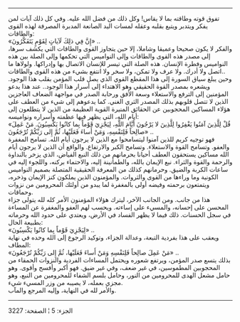 ------------------------------------------------------------------------

تفوق قوته وطاقته بما لا يقاس! وكل ذلك من فضل الله عليه. وفي كل ذلك آيات
لمن يفكر ويتدبر ويتبع بقلبه وعقله لمسات اليد الصانعة المدبرة المصرفة
لهذه القوى والطاقات:  
«إِنَّ فِي ذلِكَ لَآياتٍ لِقَوْمٍ يَتَفَكَّرُونَ» ..  
والفكر لا يكون صحيحا وعميقا وشاملا، إلا حين يتجاوز القوى والطاقات التي
يكشف سرها، إلى مصدر هذه القوى والطاقات وإلى النواميس التي تحكمها وإلى
الصلة بين هذه النواميس وفطرة الإنسان. هذه الصلة التي تيسر للإنسان
الاتصال بها وإدراكها. ولولاها ما اتصل ولا أدرك. ولا عرف ولا تمكن، ولا
سخر ولا انتفع بشيء من هذه القوى والطاقات..  
وحين يبلغ سياق السورة إلى هذا المقطع القوي الذي يصل قلب المؤمن بقلب هذا
الوجود. ويشعره بمصدر القوة الحقيقي وهو الاهتداء إلى أسرار هذا الوجود..
عند هذا يدعو المؤمنين إلى الترفع والاستعلاء وسعة الأفق ورحابة الصدر في
مواجهة الضعاف العاجزين الذين لا تتصل قلوبهم بذلك المصدر الثري الغني. كما
يدعوهم إلى شيء من العطف على هؤلاء المساكين المحجوبين عن الحقائق المنيرة
القوية العظيمة من الذين لا يتطلعون إلى أيام الله، التي يظهر فيها عظمته
وأسراره ونواميسه:  
«قُلْ لِلَّذِينَ آمَنُوا يَغْفِرُوا لِلَّذِينَ لا يَرْجُونَ أَيَّامَ اللَّهِ، لِيَجْزِيَ قَوْماً بِما كانُوا
يَكْسِبُونَ. مَنْ عَمِلَ صالِحاً فَلِنَفْسِهِ، وَمَنْ أَساءَ فَعَلَيْها، ثُمَّ إِلى رَبِّكُمْ تُرْجَعُونَ» ..  
فهو توجيه كريم للذين آمنوا ليتسامحوا مع الذين لا يرجون أيام الله. تسامح
المغفرة والعفو. وتسامح القوة والاستعلاء. وتسامح الكبر والارتفاع. والواقع
أن الذين لا يرجون أيام الله مساكين يستحقون العطف أحيانا بحرمانهم من ذلك
النبع الفياض، الذي يزخر بالنداوة والرحمة والقوة والثراء. نبع الإيمان
بالله، والطمأنينة إليه، والاحتماء بركنه، واللجوء إليه في ساعات الكربة
والضيق. وحرمانهم كذلك من المعرفة الحقيقية المتصلة بصميم النواميس الكونية
وما وراءها من القوى والثروات. والمؤمنون الذين يملكون كنز الإيمان وذخره،
ويتمتعون برحمته وفيضه أولى بالمغفرة لما يبدو من أولئك المحرومين من نزوات
وحماقات.  
هذا من جانب. ومن الجانب الآخر، ليترك هؤلاء المؤمنون الأمر كله لله يتولى
جزاء المحسن على إحسانه، والمسيء على إساءته. ويحسب لهم العفو والمغفرة عن
المساءة في سجل الحسنات. ذلك فيما لا يظهر الفساد في الأرض، ويعتدي على
حدود الله وحرماته بطبيعة الحال:  
«لِيَجْزِيَ قَوْماً بِما كانُوا يَكْسِبُونَ» ..  
ويعقب على هذا بفردية التبعة، وعدالة الجزاء، وتوكيد الرجوع إلى الله وحده
في نهاية المطاف:  
«مَنْ عَمِلَ صالِحاً فَلِنَفْسِهِ وَمَنْ أَساءَ فَعَلَيْها، ثُمَّ إِلى رَبِّكُمْ تُرْجَعُونَ» ..  
بذلك يتسع صدر المؤمن، ويرتفع شعوره ويحتمل المساءات الفردية والنزوات
الحمقاء من المحجوبين المطموسين، في غير ضعف، وفي غير ضيق. فهو أكبر وأفسح
وأقوى. وهو حامل مشعل الهدى للمحرومين من النور، وحامل بلسم الشفاء
للمحرومين من النبع، وهو مجزي بعمله، لا يصيبه من وزر المسيء شيء.  
والأمر لله في النهاية، وإليه المرجع والمآب.

------------------------------------------------------------------------

الجزء: 5 ¦ الصفحة: 3227
